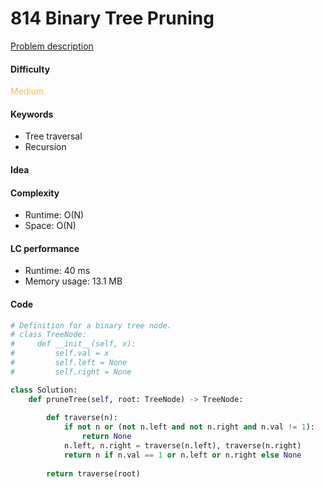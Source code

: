 814 Binary Tree Pruning
=======================
[Problem description](https://leetcode.com/problems/binary-tree-pruning/)

#### Difficulty
<span style="color:#FABC60">Medium</span>

#### Keywords
- Tree traversal
- Recursion
  
#### Idea

#### Complexity
- Runtime: O(N)
- Space: O(N)
  
#### LC performance
- Runtime: 40 ms
- Memory usage: 13.1 MB

#### Code
```python
# Definition for a binary tree node.
# class TreeNode:
#     def __init__(self, x):
#         self.val = x
#         self.left = None
#         self.right = None

class Solution:
    def pruneTree(self, root: TreeNode) -> TreeNode:
        
        def traverse(n):
            if not n or (not n.left and not n.right and n.val != 1):
                return None
            n.left, n.right = traverse(n.left), traverse(n.right)
            return n if n.val == 1 or n.left or n.right else None
        
        return traverse(root)
```